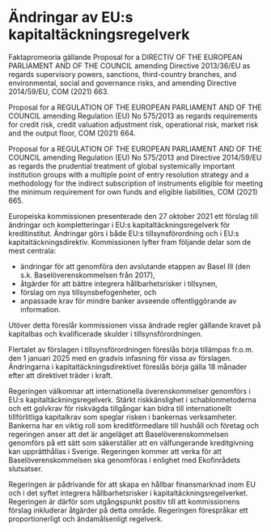 # Ändringar av EU:s kapitaltäckningsregelverk

Faktapromeoria gällande Proposal for a DIRECTIV OF THE EUROPEAN PARLIAMENT AND OF
THE COUNCIL amending Directive 2013/36/EU as regards supervisory
powers, sanctions, third\-country branches, and environmental, social and
governance risks, and amending Directive 2014/59/EU, COM (2021\) 663\.

Proposal for a REGULATION OF THE EUROPEAN PARLIAMENT AND
OF THE COUNCIL amending Regulation (EU) No 575/2013 as regards
requirements for credit risk, credit valuation adjustment risk, operational risk,
market risk and the output floor, COM (2021\) 664\.

Proposal for a REGULATION OF THE EUROPEAN PARLIAMENT AND
OF THE COUNCIL amending Regulation (EU) No 575/2013 and Directive
2014/59/EU as regards the prudential treatment of global systemically
important institution groups with a multiple point of entry resolution strategy
and a methodology for the indirect subscription of instruments eligible for
meeting the minimum requirement for own funds and eligible liabilities, COM (2021\) 665\.

Europeiska kommissionen presenterade den 27 oktober 2021 ett förslag till
ändringar och kompletteringar i EU:s kapitaltäckningsregelverk för
kreditinstitut. Ändringar görs i både EU:s tillsynsförordning och i EU:s
kapitaltäckningsdirektiv. Kommissionen lyfter fram följande delar som de
mest centrala:

* ändringar för att genomföra den avslutande etappen av Basel III (den
s.k. Baselöverenskommelsen från 2017\),
* åtgärder för att bättre integrera hållbarhetsrisker i tillsynen,
* förslag om nya tillsynsbefogenheter, och
* anpassade krav för mindre banker avseende offentliggörande av
information.

Utöver detta föreslår kommissionen vissa ändrade regler gällande kravet på
kapitalbas och kvalificerade skulder i tillsynsförordningen.

Flertalet av förslagen i tillsynsförordningen föreslås börja tillämpas fr.o.m.
den 1 januari 2025 med en gradvis infasning för vissa av förslagen.
Ändringarna i kapitaltäckningsdirektivet föreslås börja gälla 18 månader
efter att direktivet träder i kraft.

Regeringen välkomnar att internationella överenskommelser genomförs i
EU:s kapitaltäckningsregelverk. Stärkt riskkänslighet i schablonmetoderna
och ett golvkrav för riskvägda tillgångar kan bidra till internationellt
tillförlitliga kapitalkrav som speglar risken i bankernas verksamheter.
Bankerna har en viktig roll som kreditförmedlare till hushåll och företag och
regeringen anser att det är angeläget att Baselöverenskommelsen genomförs på ett sätt som säkerställer att en välfungerande kreditgivning kan upprätthållas i Sverige. Regeringen kommer att verka för att Baselöverenskommelsen ska genomföras i enlighet med Ekofinrådets
slutsatser.

Regeringen är pådrivande för att skapa en hållbar finansmarknad inom EU och i det syftet integrera hållbarhetsrisker i kapitaltäckningsregelverket. Regeringen är därför som utgångspunkt positiv till att kommissionens förslag
inkluderar åtgärder på detta område. Regeringen förespråkar ett proportionerligt och ändamålsenligt regelverk.
